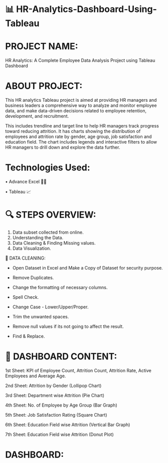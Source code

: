 # 📊 HR-Analytics-Dashboard-Using-Tableau

# PROJECT NAME:
HR Analytics: A Complete Employee Data Analysis Project using Tableau Dashboard

# ABOUT PROJECT:
This HR analytics Tableau project is aimed at providing HR managers and business leaders a comprehensive way to analyze and monitor employee data, and make data-driven decisions related to employee retention, development, and recruitment.

This includes trendline and target line to help HR managers track progress toward reducing attrition. It has charts showing the distribution of employees and attrition rate by gender, age group, job satisfaction and education field. The chart includes legends and interactive filters to allow HR managers to drill down and explore the data further.

# Technologies Used:
• Advance Excel 👨‍💻 

• Tableau 📈

# 🔍 STEPS OVERVIEW:
1. Data subset collected from online.
2. Understanding the Data.
3. Data Cleaning & Finding Missing values.
4. Data Visualization.

💼 DATA CLEANING:

* Open Dataset in Excel and Make a Copy of Dataset for security purpose.

* Remove Duplicates.

* Change the formatting of necessary columns.

* Spell Check.

* Change Case - Lower/Upper/Proper.

* Trim the unwanted spaces.

* Remove null values if its not going to affect the result.

* Find & Replace.

# 🔄 DASHBOARD CONTENT:
1st Sheet: KPI of Employee Count, Attrition Count, Attrition Rate, Active Employees and Average Age.

2nd Sheet: Attrition by Gender (Lollipop Chart)

3rd Sheet: Department wise Attrition (Pie Chart)

4th Sheet: No. of Employee by Age Group (Bar Graph)

5th Sheet: Job Satisfaction Rating (Square Chart)

6th Sheet: Education Field wise Attrition (Vertical Bar Graph)

7th Sheet: Education Field wise Attrition (Donut Plot)

# DASHBOARD:
